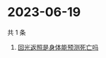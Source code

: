 # 2023-06-19

共 1 条

<!-- BEGIN -->
<!-- 最后更新时间 Mon Jun 19 2023 04:11:59 GMT+0800 (China Standard Time) -->

1. [回光返照是身体能预测死亡吗](https://www.zhihu.com/search?q=回光返照是身体能预测死亡吗)

<!-- END -->
